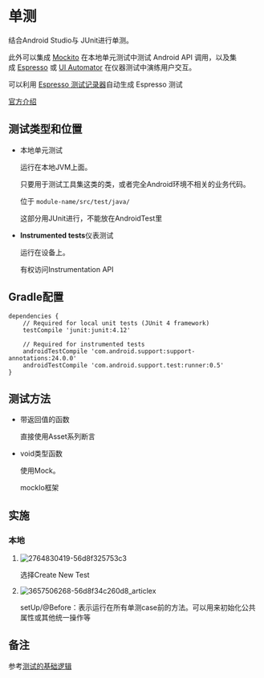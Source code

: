 # 单测

结合Android Studio与 JUnit进行单测。

此外可以集成 [Mockito](https://github.com/mockito/mockito) 在本地单元测试中测试 Android API 调用，以及集成 [Espresso](https://developer.android.com/topic/libraries/testing-support-library/index.html#Espresso) 或 [UI Automator](https://developer.android.com/topic/libraries/testing-support-library/index.html#UIAutomator) 在仪器测试中演练用户交互。

可以利用 [Espresso 测试记录器](https://developer.android.com/studio/test/espresso-test-recorder.html)自动生成 Espresso 测试

[官方介绍](https://developer.android.com/training/testing/start/index.html)

## 测试类型和位置

- 本地单元测试

  运行在本地JVM上面。

  只要用于测试工具集这类的类，或者完全Android环境不相关的业务代码。

  位于 `module-name/src/test/java/`

  这部分用JUnit进行，不能放在AndroidTest里

- **Instrumented tests**仪表测试

  运行在设备上。

  有权访问Instrumentation API

## Gradle配置

```
dependencies {
    // Required for local unit tests (JUnit 4 framework)
    testCompile 'junit:junit:4.12'

    // Required for instrumented tests
    androidTestCompile 'com.android.support:support-annotations:24.0.0'
    androidTestCompile 'com.android.support.test:runner:0.5'
}
```



## 测试方法

- 带返回值的函数

  直接使用Asset系列断言

- void类型函数

  使用Mock。

  mockIo框架



## 实施

### 本地

1. ![2764830419-56d8f325753c3](/Users/elbert/Documents/personal/learn/android/Pic/2764830419-56d8f325753c3.png)

   选择Create New Test

2. ![3657506268-56d8f34c260d8_articlex](/Users/elbert/Documents/personal/learn/android/Pic/3657506268-56d8f34c260d8_articlex.png)

   setUp/@Before：表示运行在所有单测case前的方法。可以用来初始化公共属性或其他统一操作等







## 备注

参考[测试的基础逻辑](http://chriszou.com/2016/04/13/android-unit-testing-start-from-what.html)

